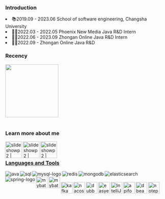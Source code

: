 ### Introduction

<li>📚2019.09 - 2023.06 School of software engineering, Changsha University
<li>👨‍💻2022.03 - 2022.05 Phoenix New Media Java R&D Intern
<li>👨‍💻2022.06 - 2023.09 Zhongan Online Java R&D Intern
<li>👨‍💻2022.09 -  Zhongan Online Java R&D

### Recency
<img align="center" height='166px' src="https://github-readme-stats.vercel.app/api?username=RovingSea&bg_color=30,99ff66,339933,339933,33cc33&title_color=fff&text_color=fff">


<br />
<br />


### Learn more about me

<a href="https://leetcode.cn/u/RovingSea/"><img align="left" alt="slideshowp2 | leetcode" width="52px" height="52px"
src="https://static.leetcode-cn.com/cn-frontendx-assets/production/_next/static/images/lccn-logo-ce3d56eeedaae618e59e2ec5089e4834.svg" />
<a href="https://space.bilibili.com/36747941"><img align="left" alt="slideshowp2 | bilibili" width="52px" height="52px" src="https://i.mcmod.cn/item/icon/128x128/15/157544.png?v=2" />
<a href="https://issues.sonatype.org/secure/ViewProfile.jspa?name=RovingSea"><img align="left" alt="slideshowp2 | sonatype" width="52px" height="52px" src="https://avatars.githubusercontent.com/u/44938?s=200&v=4" />


<br />
<br />


### Languages and Tools


<img align="left" alt="java" src="https://img.icons8.com/color/36/000000/java.png"/>
<img align="left" alt="sql" src="https://img.icons8.com/color/36/000000/sql.png"/>
<img align="left" alt="mysql-logo" src="https://img.icons8.com/color/36/000000/mysql-logo.png"/>
<img align="left" alt="redis" src="https://img.icons8.com/color/36/000000/redis.png"/>
<img align="left" alt="mongodb" src="https://img.icons8.com/color/36/000000/mongodb.png"/>
<img align="left" alt="elasticsearch" src="https://img.icons8.com/color/36/000000/elasticsearch.png"/>
<img align="left" alt="spring-logo" src="https://img.icons8.com/color/36/000000/spring-logo.png"/>
<img align="left" alt="mybatis" width="36px" height="36px" src="https://github.com/mybatis/logo/blob/master/logo-bird-ninja.svg"/>
<img align="left" alt="mybatis-plus" width="36px" height="36px" src="https://baomidou.com/img/logo.svg"/>
<br />
<br />
<img align="left" alt="kafka" width="36px" height="36px" src="https://bkimg.cdn.bcebos.com/pic/d833c895d143ad4b6396472e84025aafa50f06a7?x-bce-process=image/resize,m_lfit,w_536,limit_1"/>
<img align="left" alt="nacos" width="36px" height="36px" src="https://img.alicdn.com/tfs/TB1hgJpHAPoK1RjSZKbXXX1IXXa-64-64.png"/>
<img align="left" alt="dubbo" width="36px" height="36px" src="https://dubbo.apache.org/favicons/favicon.ico"/>
<img align="left" alt="easyexcel" width="36px" height="36px" src="https://easyexcel.opensource.alibaba.com/img/logo.png"/>

<img align="left" alt="IntelliJ IDEA" width="36px" height="36px" src="https://img.icons8.com/color/344/intellij-idea.png"/>
<img align="left" alt="apifox" width="36px" height="36px" src="https://apifox-cdn.apipark.cn/logo/apifox-logo-64.png"/>
<img align="left" alt="dbeaver" width="36px" height="36px" src="https://dbeaver.io/wp-content/uploads/2015/09/beaver-head.png"/>
<img align="left" alt="notepad" width="36px" height="36px" src="http://stosscdn.kzzhuanhuanqi.cn/masteroffice.libooc.com/notepad/goods_img.jpeg"/>


<br />
<br />

